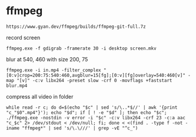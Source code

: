 # ffmpeg

```
https://www.gyan.dev/ffmpeg/builds/ffmpeg-git-full.7z
```

record screen
```
ffmpeg.exe -f gdigrab -framerate 30 -i desktop screen.mkv
```

blur at 540, 460 with size 200, 75
```
ffmpeg.exe -i in.mp4 -filter_complex "[0:v]crop=200:75:540:460,avgblur=15[fg];[0:v][fg]overlay=540:460[v]" -map "[v]" -c:v libx264 -preset slow -crf 0 -movflags +faststart blur.mp4
```

compress all video in folder
```
while read -r c; do d=$(echo "$c" | sed 's/\..*$//' | awk '{print "c_"$0".mp4"}'); echo "$d"; if [ ! -e "$d" ]; then echo "$c"; ./ffmpeg.exe -nostdin -v error -i "$c" -c:v libx264 -crf 23 -c:a aac "c_$c" 2> /dev/stdout < /dev/null; fi; done < <(find . -type f -not -iname "ffmpeg*" | sed 's/\.\///' | grep -vE "^c_")
```
